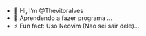 - 👋 Hi, I’m @Thevitoralves
- 👀 Aprendendo a fazer programa ...
- ⚡ Fun fact: Uso Neovim (Nao sei sair dele)...

<!---
Thevitoralves/Thevitoralves is a ✨ special ✨ repository because its `README.md` (this file) appears on your GitHub profile.
You can click the Preview link to take a look at your changes.
--->
